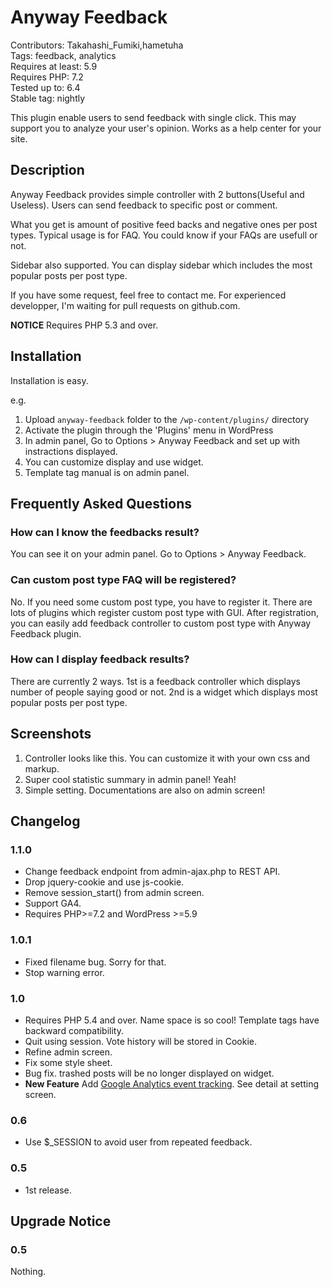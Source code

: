 # Anyway Feedback

Contributors: Takahashi_Fumiki,hametuha  
Tags: feedback, analytics  
Requires at least: 5.9  
Requires PHP: 7.2  
Tested up to: 6.4  
Stable tag: nightly  

This plugin enable users to send feedback with single click. This may support you to analyze your user's opinion. Works as a help center for your site.

## Description

Anyway Feedback provides simple controller with 2 buttons(Useful and Useless). Users can send feedback to specific post or comment. 

What you get is amount of positive feed backs and negative ones per post types. Typical usage is for FAQ. You could know if your FAQs are usefull or not.

Sidebar also supported. You can display sidebar which includes the most popular posts per post type.

If you have some request, feel free to contact me. For experienced developper, I'm waiting  for pull requests on github.com.

**NOTICE** Requires PHP 5.3 and over.

## Installation

Installation is easy.

e.g.

1. Upload `anyway-feedback` folder to the `/wp-content/plugins/` directory
1. Activate the plugin through the 'Plugins' menu in WordPress
1. In admin panel, Go to Options > Anyway Feedback and set up with instractions displayed.
1. You can customize display and use widget.
1. Template tag manual is on admin panel.

## Frequently Asked Questions

### How can I know the feedbacks result?

You can see it on your admin panel. Go to Options > Anyway Feedback.

### Can custom post type FAQ will be registered?

No. If you need some custom post type, you have to register it. There are lots of plugins which register custom post type with GUI. After registration, you can easily add feedback controller to custom post type with Anyway Feedback plugin.

### How can I display feedback results?

There are currently 2 ways. 1st is a feedback controller which displays number of people saying good or not. 2nd is a widget which displays most popular posts per post type.

## Screenshots

1. Controller looks like this. You can customize it with your own css and markup.
2. Super cool statistic summary in admin panel! Yeah!
3. Simple setting. Documentations are also on admin screen!

## Changelog

### 1.1.0

* Change feedback endpoint from admin-ajax.php to REST API.
* Drop jquery-cookie and use js-cookie.
* Remove session_start() from admin screen.
* Support GA4.
* Requires PHP>=7.2 and WordPress >=5.9

### 1.0.1

* Fixed filename bug. Sorry for that.
* Stop warning error.

### 1.0

* Requires PHP 5.4 and over. Name space is so cool! Template tags have backward compatibility.
* Quit using session. Vote history will be stored in Cookie.
* Refine admin screen.
* Fix some style sheet.
* Bug fix. trashed posts will be no longer displayed on widget.
* **New Feature** Add [Google Analytics event tracking](https://developers.google.com/analytics/devguides/collection/analyticsjs/events). See detail at setting screen.

### 0.6

* Use $_SESSION to avoid user from repeated feedback.

### 0.5

* 1st release.

## Upgrade Notice 

### 0.5

Nothing.